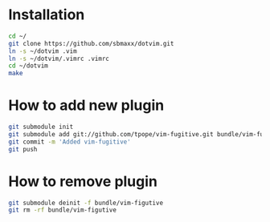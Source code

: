 # Installation
```bash
cd ~/
git clone https://github.com/sbmaxx/dotvim.git
ln -s ~/dotvim .vim
ln -s ~/dotvim/.vimrc .vimrc
cd ~/dotvim
make
```

# How to add new plugin
```bash
git submodule init
git submodule add git://github.com/tpope/vim-fugitive.git bundle/vim-fugitive
git commit -m 'Added vim-fugitive'
git push
```

# How to remove plugin

```bash
git submodule deinit -f bundle/vim-figutive
git rm -rf bundle/vim-figutive
```
